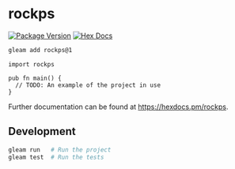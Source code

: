 # rockps

[![Package Version](https://img.shields.io/hexpm/v/rockps)](https://hex.pm/packages/rockps)
[![Hex Docs](https://img.shields.io/badge/hex-docs-ffaff3)](https://hexdocs.pm/rockps/)

```sh
gleam add rockps@1
```
```gleam
import rockps

pub fn main() {
  // TODO: An example of the project in use
}
```

Further documentation can be found at <https://hexdocs.pm/rockps>.

## Development

```sh
gleam run   # Run the project
gleam test  # Run the tests
```
